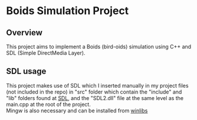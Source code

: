 # Boids Simulation Project

## Overview
This project aims to implement a Boids (bird-oids) simulation using C++ and SDL (Simple DirectMedia Layer).

## SDL usage
This project makes use of SDL which I inserted manually in my project files (not included in the repo) in "src" folder which contain the "include" and "lib" folders found at [SDL](https://github.com/libsdl-org/SDL/releases/download/release-2.30.11/SDL2-devel-2.30.11-mingw.zip), and the "SDL2.dll" file at the same level as the main.cpp at the root of the project.  
Mingw is also necessary and can be installed from [winlibs](https://winlibs.com/)